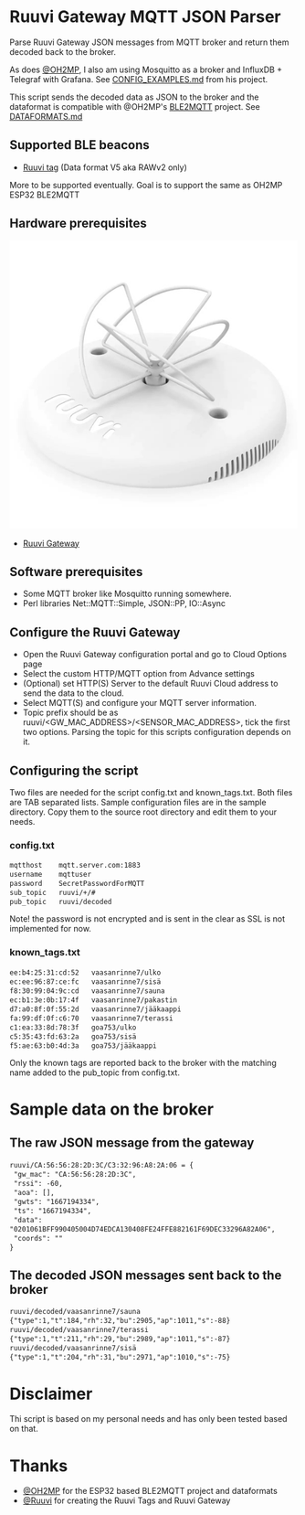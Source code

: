 
# Ruuvi Gateway MQTT JSON Parser

Parse Ruuvi Gateway JSON messages from MQTT broker and return them decoded back to the broker.

As does [@OH2MP](https://github.com/oh2mp/), I also am using Mosquitto as a broker and InfluxDB + Telegraf with Grafana. See [CONFIG_EXAMPLES.md](https://github.com/oh2mp/esp32_ble2mqtt/blob/main/CONFIG_EXAMPLES.md) from his project.

This script sends the decoded data as JSON to the broker and the dataformat is compatible with @OH2MP's [BLE2MQTT](https://github.com/oh2mp/esp32_ble2mqtt) project. See [DATAFORMATS.md](https://github.com/oh2mp/esp32_ble2mqtt/blob/main/DATAFORMATS.md)

## Supported BLE beacons

- [Ruuvi tag](https://ruuvi.com/) (Data format V5 aka RAWv2 only)

More to be supported eventually. Goal is to support the same as OH2MP ESP32 BLE2MQTT

## Hardware prerequisites

![Ruuvi Gateway](s/ruuvi-gateway.jpg)

- [Ruuvi Gateway](https://ruuvi.com/)

## Software prerequisites

- Some MQTT broker like Mosquitto running somewhere.
- Perl libraries Net::MQTT::Simple, JSON::PP, IO::Async

## Configure the Ruuvi Gateway

- Open the Ruuvi Gateway configuration portal and go to Cloud Options page
- Select the custom HTTP/MQTT option from Advance settings
- (Optional) set HTTP(S) Server to the default Ruuvi Cloud address to send the data to the cloud.
- Select MQTT(S) and configure your MQTT server information.
- Topic prefix should be as ruuvi/<GW_MAC_ADDRESS>/<SENSOR_MAC_ADDRESS>, tick the first two options. Parsing the topic for this scripts configuration depends on it.

## Configuring the script

Two files are needed for the script config.txt and known_tags.txt. Both files are TAB separated lists. Sample configuration files are in the sample directory. Copy them to the source root directory and edit them to your needs.

### config.txt

```text
mqtthost    mqtt.server.com:1883
username    mqttuser
password    SecretPasswordForMQTT
sub_topic   ruuvi/+/#
pub_topic   ruuvi/decoded
```

Note! the password is not encrypted and is sent in the clear as SSL is not implemented for now.

### known_tags.txt

```text
ee:b4:25:31:cd:52   vaasanrinne7/ulko
ec:ee:96:87:ce:fc   vaasanrinne7/sisä
f8:30:99:04:9c:cd   vaasanrinne7/sauna
ec:b1:3e:0b:17:4f   vaasanrinne7/pakastin
d7:a0:8f:0f:55:2d   vaasanrinne7/jääkaappi
fa:99:df:0f:c6:70   vaasanrinne7/terassi
c1:ea:33:8d:78:3f   goa753/ulko
c5:35:43:fd:63:2a   goa753/sisä
f5:ae:63:b0:4d:3a   goa753/jääkaappi
```

Only the known tags are reported back to the broker with the matching name added to the pub_topic from config.txt.

# Sample data on the broker

## The raw JSON message from the gateway

```text
ruuvi/CA:56:56:28:2D:3C/C3:32:96:A8:2A:06 = {
 "gw_mac": "CA:56:56:28:2D:3C",
 "rssi": -60,
 "aoa": [],
 "gwts": "1667194334",
 "ts": "1667194334",
 "data": "0201061BFF990405004D74EDCA130408FE24FFE882161F69DEC33296A82A06",
 "coords": ""
}
```

## The decoded JSON messages sent back to the broker

```text
ruuvi/decoded/vaasanrinne7/sauna {"type":1,"t":184,"rh":32,"bu":2905,"ap":1011,"s":-88}
ruuvi/decoded/vaasanrinne7/terassi {"type":1,"t":211,"rh":29,"bu":2989,"ap":1011,"s":-87}
ruuvi/decoded/vaasanrinne7/sisä {"type":1,"t":204,"rh":31,"bu":2971,"ap":1010,"s":-75}
```

# Disclaimer

Thi script is based on my personal needs and has only been tested based on that.

# Thanks

- [@OH2MP](https://github.com/oh2mp/) for the ESP32 based BLE2MQTT project and dataformats
- [@Ruuvi](https://ruuvi.com) for creating the Ruuvi Tags and Ruuvi Gateway
